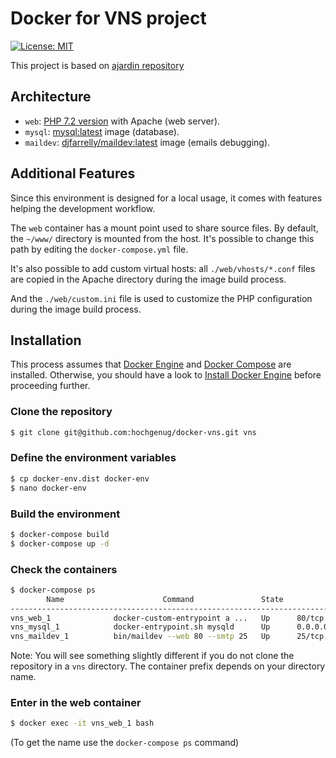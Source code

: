 # Docker for VNS project
[![License: MIT](https://img.shields.io/badge/License-MIT-blue.svg)](https://opensource.org/licenses/MIT)

This project is based on [ajardin repository](https://github.com/ajardin/docker-magento)

## Architecture
* `web`: [PHP 7.2 version](https://github.com/hochgenug/docker-vns/blob/master/web/Dockerfile) with Apache (web server).
* `mysql`: [mysql:latest](https://hub.docker.com/_/mysql/) image (database).
* `maildev`: [djfarrelly/maildev:latest](https://hub.docker.com/r/djfarrelly/maildev/) image (emails debugging).

## Additional Features
Since this environment is designed for a local usage, it comes with features helping the development workflow.

The `web` container has a mount point used to share source files.
By default, the `~/www/` directory is mounted from the host. It's possible to change this path by editing the `docker-compose.yml` file.

It's also possible to add custom virtual hosts: all `./web/vhosts/*.conf` files are copied in the Apache directory during the image build process.

And the `./web/custom.ini` file is used to customize the PHP configuration during the image build process. 

## Installation
This process assumes that [Docker Engine](https://www.docker.com/docker-engine) and [Docker Compose](https://docs.docker.com/compose/) are installed.
Otherwise, you should have a look to [Install Docker Engine](https://docs.docker.com/engine/installation/) before proceeding further.

### Clone the repository
```bash
$ git clone git@github.com:hochgenug/docker-vns.git vns
```

### Define the environment variables
```bash
$ cp docker-env.dist docker-env
$ nano docker-env
```

### Build the environment
```bash
$ docker-compose build
$ docker-compose up -d
```

### Check the containers
```bash
$ docker-compose ps
        Name                      Command               State                    Ports
--------------------------------------------------------------------------------------------------------
vns_web_1              docker-custom-entrypoint a ...   Up      80/tcp
vns_mysql_1            docker-entrypoint.sh mysqld      Up      0.0.0.0:3306->3306/tcp
vns_maildev_1          bin/maildev --web 80 --smtp 25   Up      25/tcp, 0.0.0.0:1080->80/tcp
```
Note: You will see something slightly different if you do not clone the repository in a `vns` directory.
The container prefix depends on your directory name.

 ### Enter in the web container
 ```bash
 $ docker exec -it vns_web_1 bash
 ```
 (To get the name use the `docker-compose ps` command)
